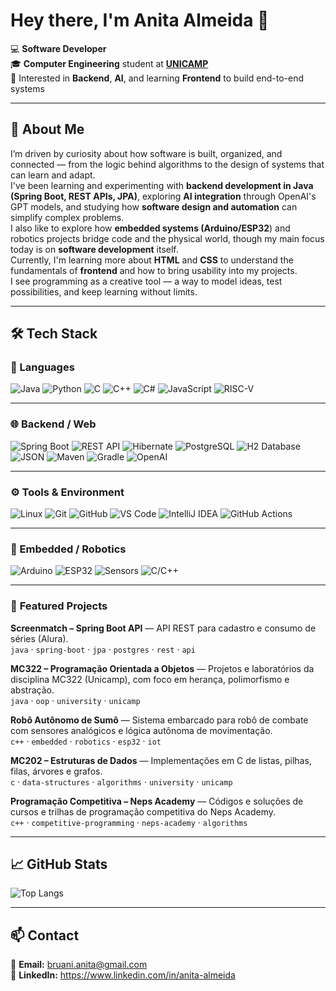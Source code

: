 # Hey there, I'm Anita Almeida 👋

💻 **Software Developer**  
🎓 **Computer Engineering** student at [**UNICAMP**](https://www.unicamp.br/)  
🤖 Interested in **Backend**, **AI**, and learning **Frontend** to build end-to-end systems

---

## 🧠 About Me 
I’m driven by curiosity about how software is built, organized, and connected — from the logic behind algorithms to the design of systems that can learn and adapt.  
I've been learning and experimenting with **backend development in Java (Spring Boot, REST APIs, JPA)**, exploring **AI integration** through OpenAI's GPT models, and studying how **software design and automation** can simplify complex problems.  
I also like to explore how **embedded systems (Arduino/ESP32**) and robotics projects bridge code and the physical world, though my main focus today is on **software development** itself.  
Currently, I'm learning more about **HTML** and **CSS** to understand the fundamentals of **frontend** and how to bring usability into my projects.  
I see programming as a creative tool — a way to model ideas, test possibilities, and keep learning without limits.

---

## 🛠️ Tech Stack  

### 💬 Languages  
![Java](https://img.shields.io/badge/Java-ED8B00?style=flat&logo=openjdk&logoColor=white)
![Python](https://img.shields.io/badge/Python-3776AB?style=flat&logo=python&logoColor=white)
![C](https://img.shields.io/badge/C-00599C?style=flat&logo=c&logoColor=white)
![C++](https://img.shields.io/badge/C++-00599C?style=flat&logo=c%2B%2B&logoColor=white)
![C#](https://img.shields.io/badge/C%23-239120?style=flat&logo=c-sharp&logoColor=white)
![JavaScript](https://img.shields.io/badge/JavaScript-F7DF1E?style=flat&logo=javascript&logoColor=black)
![RISC-V](https://img.shields.io/badge/RISC--V-283272?style=flat&logo=riscv&logoColor=white)

---

### 🌐 Backend / Web  
![Spring Boot](https://img.shields.io/badge/Spring%20Boot-6DB33F?style=flat&logo=springboot&logoColor=white)
![REST API](https://img.shields.io/badge/REST%20APIs-005571?style=flat&logo=postman&logoColor=white)
![Hibernate](https://img.shields.io/badge/JPA%2FHibernate-59666C?style=flat&logo=hibernate&logoColor=white)
![PostgreSQL](https://img.shields.io/badge/PostgreSQL-316192?style=flat&logo=postgresql&logoColor=white)
![H2 Database](https://img.shields.io/badge/H2-003B57?style=flat&logo=databricks&logoColor=white)
![JSON](https://img.shields.io/badge/JSON-000000?style=flat&logo=json&logoColor=white)
![Maven](https://img.shields.io/badge/Maven-C71A36?style=flat&logo=apachemaven&logoColor=white)
![Gradle](https://img.shields.io/badge/Gradle-02303A?style=flat&logo=gradle&logoColor=white)
![OpenAI](https://img.shields.io/badge/OpenAI-412991?style=flat&logo=openai&logoColor=white)

---

### ⚙️ Tools & Environment  
![Linux](https://img.shields.io/badge/Linux-FCC624?style=flat&logo=linux&logoColor=black)
![Git](https://img.shields.io/badge/Git-F05032?style=flat&logo=git&logoColor=white)
![GitHub](https://img.shields.io/badge/GitHub-181717?style=flat&logo=github&logoColor=white)
![VS Code](https://img.shields.io/badge/VS%20Code-007ACC?style=flat&logo=visualstudiocode&logoColor=white)
![IntelliJ IDEA](https://img.shields.io/badge/IntelliJ%20IDEA-000000?style=flat&logo=intellijidea&logoColor=white)
![GitHub Actions](https://img.shields.io/badge/GitHub%20Actions-2088FF?style=flat&logo=githubactions&logoColor=white)

---

### 🔩 Embedded / Robotics  
![Arduino](https://img.shields.io/badge/Arduino-00979D?style=flat&logo=arduino&logoColor=white)
![ESP32](https://img.shields.io/badge/ESP32-E7352C?style=flat&logo=espressif&logoColor=white)
![Sensors](https://img.shields.io/badge/Sensors-555555?style=flat&logo=raspberrypi&logoColor=white)
![C/C++](https://img.shields.io/badge/C%2FC%2B%2B-00599C?style=flat&logo=cplusplus&logoColor=white)

---

### 🚀 **Featured Projects**

**Screenmatch – Spring Boot API** — API REST para cadastro e consumo de séries (Alura).  
`java` · `spring-boot` · `jpa` · `postgres` · `rest` · `api`

**MC322 – Programação Orientada a Objetos** — Projetos e laboratórios da disciplina MC322 (Unicamp), com foco em herança, polimorfismo e abstração.  
`java` · `oop` · `university` · `unicamp`

**Robô Autônomo de Sumô** — Sistema embarcado para robô de combate com sensores analógicos e lógica autônoma de movimentação.  
`c++` · `embedded` · `robotics` · `esp32` · `iot`

**MC202 – Estruturas de Dados** — Implementações em C de listas, pilhas, filas, árvores e grafos.  
`c` · `data-structures` · `algorithms` · `university` · `unicamp`

**Programação Competitiva – Neps Academy** — Códigos e soluções de cursos e trilhas de programação competitiva do Neps Academy.  
`c++` · `competitive-programming` · `neps-academy` · `algorithms`

---

## 📈 GitHub Stats  

![Top Langs](https://github-readme-stats.vercel.app/api/top-langs/?username=anitainfo&layout=compact&theme=tokyonight&cache_seconds=60)

---

## 📫 Contact
📧 **Email:** bruani.anita@gmail.com  
💼 **LinkedIn:** https://www.linkedin.com/in/anita-almeida
